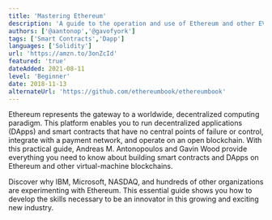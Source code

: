 ```yaml
---
title: 'Mastering Ethereum'
description: 'A guide to the operation and use of Ethereum and other EVM-compatible blockchains.'
authors: ['@aantonop','@gavofyork']
tags: ['Smart Contracts','Dapp']
languages: ['Solidity']
url: 'https://amzn.to/3onZcId'
featured: 'true'
dateAdded: 2021-08-11
level: 'Beginner'
date: 2018-11-13
alternateUrl: 'https://github.com/ethereumbook/ethereumbook'
---
```


Ethereum represents the gateway to a worldwide, decentralized computing paradigm. This platform enables you to run decentralized applications (DApps) and smart contracts that have no central points of failure or control, integrate with a payment network, and operate on an open blockchain. With this practical guide, Andreas M. Antonopoulos and Gavin Wood provide everything you need to know about building smart contracts and DApps on Ethereum and other virtual-machine blockchains.

Discover why IBM, Microsoft, NASDAQ, and hundreds of other organizations are experimenting with Ethereum. This essential guide shows you how to develop the skills necessary to be an innovator in this growing and exciting new industry.